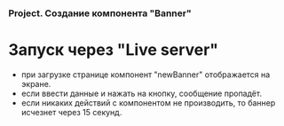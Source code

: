 ### Project. Создание компонента "Banner"

# Запуск через "Live server"

- при загрузке странице компонент "newBanner" отображается на экране.
- если ввести данные и нажать на кнопку, сообщение пропадёт.
- если никаких действий с компонентом не производить, то баннер исчезнет через
  15 секунд.
